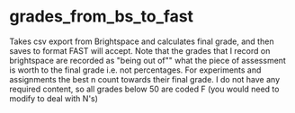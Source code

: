 # grades_from_bs_to_fast

Takes csv export from Brightspace and calculates final grade, and then saves to format FAST will accept.  Note that the grades that I record on brightspace are recorded as "being out of"" what the piece of assessment is worth to the final grade i.e. not percentages. For experiments and assignments the best n count towards their final grade.  I do not have any required content, so all grades below 50 are coded F (you would need to modify to deal with N's)  